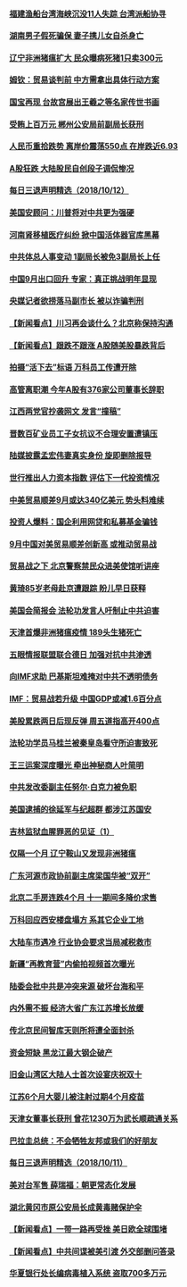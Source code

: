 #### [福建渔船台湾海峡沉没11人失踪 台湾派船协寻](../pages/nsc413/n10781207.md?t=10131234) 


#### [湖南男子假死骗保 妻子携儿女自杀身亡](../pages/nsc413/n10781082.md?t=10131234) 

#### [辽宁非洲猪瘟扩大 民众曝病死猪1只卖300元](../pages/nsc413/n10781018.md?t=10131234) 

#### [姆钦：贸易谈判前 中方需拿出具体行动方案](../pages/nsc413/n10780360.md?t=10131234) 

#### [国宝再现 台故宫展出王羲之等名家传世书画](../pages/nsc413/n10780842.md?t=10131234) 

#### [受贿上百万元 郴州公安局前副局长获刑](../pages/nsc413/n10780870.md?t=10131234) 

#### [人民币重拾跌势 离岸价震荡550点 在岸跌近6.93](../pages/nsc413/n10780527.md?t=10131234) 

#### [A股狂跌 大陆股民自创段子调侃惨况](../pages/nsc413/n10780830.md?t=10131234) 

#### [每日三退声明精选（2018/10/12）](../pages/nsc413/n10780701.md?t=10131234) 

#### [美国安顾问：川普将对中共更为强硬](../pages/nsc413/n10780579.md?t=10131234) 

#### [河南肾移植医疗纠纷 掀中国活体器官库黑幕](../pages/nsc413/n10779806.md?t=10131234) 

#### [中共体总人事变动 1副局长被免3副局长上任](../pages/nsc413/n10780318.md?t=10131234) 

#### [中国9月出口回升 专家：真正挑战明年显现](../pages/nsc413/n10780250.md?t=10131234) 

#### [央媒记者欲捞落马副市长 被以诈骗判刑](../pages/nsc413/n10780331.md?t=10131234) 

#### [【新闻看点】川习再会谈什么？北京称保持沟通](../pages/nsc413/n10780037.md?t=10131234) 

#### [【新闻看点】跟跌不跟涨 A股随美股暴跌背后](../pages/nsc413/n10780057.md?t=10131234) 

#### [拍摄“活下去”标语 万科员工传遭开除](../pages/nsc413/n10780146.md?t=10131234) 

#### [高管离职潮 今年A股有376家公司董事长辞职](../pages/nsc413/n10780206.md?t=10131234) 

#### [江西两党官抄袭网文 发言“撞稿”](../pages/nsc413/n10780158.md?t=10131234) 

#### [晋数百矿业员工子女抗议不合理安置遭镇压](../pages/nsc413/n10780244.md?t=10131234) 

#### [陆媒披露孟宏伟妻真实身份 旋即删除报导](../pages/nsc413/n10780160.md?t=10131234) 

#### [世行推出人力资本指数 评估下一代投资情况](../pages/nsc413/n10779862.md?t=10131234) 

#### [中美贸易顺差9月或达340亿美元 势头料难续](../pages/nsc413/n10780018.md?t=10131234) 

#### [投资人爆料：国企利用网贷和私募基金骗钱](../pages/nsc413/n10779534.md?t=10131234) 

#### [9月中国对美贸易顺差创新高 或推动贸易战](../pages/nsc413/n10779674.md?t=10131234) 

#### [贸易战之下 北京警察禁民众进美使馆听讲座](../pages/nsc413/n10779751.md?t=10131234) 

#### [黄琦85岁老母赴京遭跟踪 盼儿早日获释](../pages/nsc413/n10779467.md?t=10131234) 

#### [美国会简报会 法轮功发言人吁制止中共迫害](../pages/nsc413/n10779649.md?t=10131234) 

#### [天津首爆非洲猪瘟疫情 189头生猪死亡](../pages/nsc413/n10779494.md?t=10131234) 

#### [五眼情报联盟联合德日 加强对抗中共渗透](../pages/nsc413/n10779555.md?t=10131234) 

#### [向IMF求助 巴基斯坦难掩对中共不透明债务](../pages/nsc413/n10779334.md?t=10131234) 

#### [IMF：贸易战若升级 中国GDP或减1.6百分点](../pages/nsc413/n10779387.md?t=10131234) 

#### [美股累跌两日后现反弹 周五道指高开400点](../pages/nsc413/n10777885.md?t=10131234) 

#### [法轮功学员马桂兰被秦皇岛看守所迫害致死](../pages/nsc413/n10779080.md?t=10131234) 

#### [王三运案深度曝光 牵出神秘商人叶简明](../pages/nsc413/n10779216.md?t=10131234) 


#### [中共发改委副主任努尔·白克力被免职](../pages/nsc413/n10779074.md?t=10131234) 

#### [美国逮捕的徐延军与纪超群 都涉江苏国安](../pages/nsc413/n10778174.md?t=10131234) 

#### [吉林监狱血腥罪恶的见证（1）](../pages/nsc413/n10772571.md?t=10131234) 

#### [仅隔一个月 辽宁鞍山又发现非洲猪瘟](../pages/nsc413/n10779182.md?t=10131234) 

#### [广东河源市政协前副主席梁国华被“双开”](../pages/nsc413/n10779111.md?t=10131234) 

#### [北京二手房连跌4个月 十一期间多降价求售](../pages/nsc413/n10778983.md?t=10131234) 

#### [万科回应西安楼盘塌方 系其它企业工地](../pages/nsc413/n10778380.md?t=10131234) 

#### [大陆车市遇冷 行业协会要求当局减税救市](../pages/nsc413/n10778525.md?t=10131234) 

#### [新疆“再教育营”内偷拍视频首次曝光](../pages/nsc413/n10778800.md?t=10131234) 

#### [陆委会批中共是冲突来源 破坏台海和平](../pages/nsc413/n10778804.md?t=10131234) 

#### [内外需不振 经济大省广东江苏增长放缓](../pages/nsc413/n10777975.md?t=10131234) 

#### [传北京民间智库天则所将遭全面封杀](../pages/nsc413/n10778770.md?t=10131234) 

#### [资金短缺 黑龙江最大钢企破产](../pages/nsc413/n10777988.md?t=10131234) 

#### [旧金山湾区大陆人士首次设宴庆祝双十](../pages/nsc413/n10778620.md?t=10131234) 

#### [江苏6个月大婴儿被注射过期4个月疫苗](../pages/nsc413/n10778384.md?t=10131234) 

#### [天津女董事长获刑 曾花1230万为武长顺疏通关系](../pages/nsc413/n10777747.md?t=10131234) 

#### [巴拉圭总统：不会牺牲友邦或我们的好朋友](../pages/nsc413/n10778254.md?t=10131234) 

#### [每日三退声明精选（2018/10/11）](../pages/nsc413/n10778339.md?t=10131234) 

#### [美对台军售 薛瑞福：朝更常态化发展](../pages/nsc413/n10778125.md?t=10131234) 

#### [湖北黄冈市原公安局长成黄毒赌保护伞](../pages/nsc413/n10777739.md?t=10131234) 

#### [【新闻看点】一带一路再受挫 美日欧全球围堵](../pages/nsc413/n10777284.md?t=10131234) 

#### [【新闻看点】中共间谍被美引渡 外交部删问答录](../pages/nsc413/n10777155.md?t=10131234) 

#### [华夏银行处长编病毒植入系统 盗取700多万元](../pages/nsc413/n10777711.md?t=10131234) 

